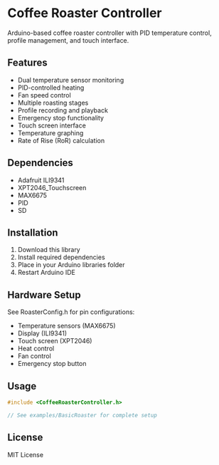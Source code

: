 # Coffee Roaster Controller

Arduino-based coffee roaster controller with PID temperature control, profile management, and touch interface.

## Features
- Dual temperature sensor monitoring
- PID-controlled heating
- Fan speed control
- Multiple roasting stages
- Profile recording and playback
- Emergency stop functionality
- Touch screen interface
- Temperature graphing
- Rate of Rise (RoR) calculation

## Dependencies
- Adafruit ILI9341
- XPT2046_Touchscreen
- MAX6675
- PID
- SD

## Installation
1. Download this library
2. Install required dependencies
3. Place in your Arduino libraries folder
4. Restart Arduino IDE

## Hardware Setup
See RoasterConfig.h for pin configurations:
- Temperature sensors (MAX6675)
- Display (ILI9341)
- Touch screen (XPT2046)
- Heat control
- Fan control
- Emergency stop button

## Usage
```cpp
#include <CoffeeRoasterController.h>

// See examples/BasicRoaster for complete setup
```

## License
MIT License